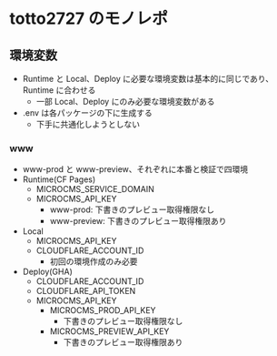 # totto2727 のモノレポ

## 環境変数

- Runtime と Local、Deploy に必要な環境変数は基本的に同じであり、Runtime に合わせる
  - 一部 Local、Deploy にのみ必要な環境変数がある
- .env は各パッケージの下に生成する
  - 下手に共通化しようとしない

### www

- www-prod と www-preview、それぞれに本番と検証で四環境
- Runtime(CF Pages)
  - MICROCMS_SERVICE_DOMAIN
  - MICROCMS_API_KEY
    - www-prod: 下書きのプレビュー取得権限なし
    - www-preview: 下書きのプレビュー取得権限あり
- Local
  - MICROCMS_API_KEY
  - CLOUDFLARE_ACCOUNT_ID
    - 初回の環境作成のみ必要
- Deploy(GHA)
  - CLOUDFLARE_ACCOUNT_ID
  - CLOUDFLARE_API_TOKEN
  - MICROCMS_API_KEY
    - MICROCMS_PROD_API_KEY
      - 下書きのプレビュー取得権限なし
    - MICROCMS_PREVIEW_API_KEY
      - 下書きのプレビュー取得権限あり
